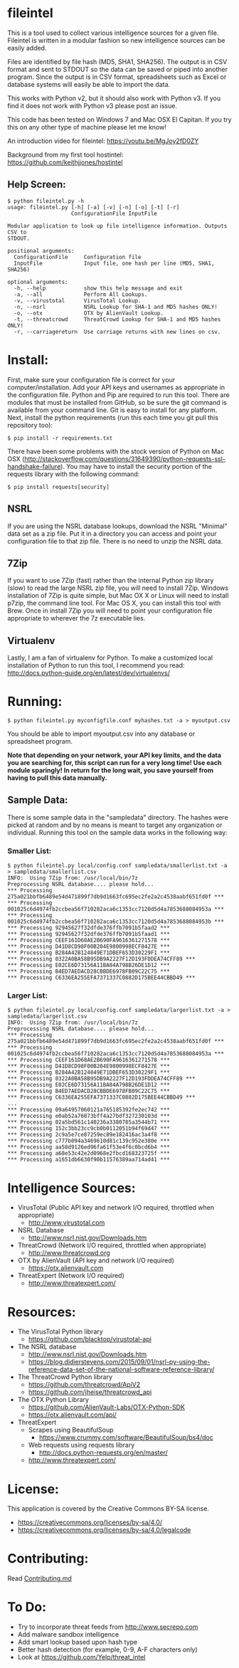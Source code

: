 # fileintel

This is a tool used to collect various intelligence sources for a given file.
Fileintel is written in a modular fashion so new intelligence sources can be
easily added.

Files are identified by file hash (MD5, SHA1, SHA256).  The output is in CSV
format and sent to STDOUT so the data can be saved or piped into another
program.  Since the output is in CSV format, spreadsheets such as Excel or
database systems will easily be able to import the data.

This works with Python v2, but it should also work with Python v3.  If you
find it does not work with Python v3 please post an issue.

This code has been tested on Windows 7 and Mac OSX El Capitan.  If you try this 
on any other type of machine please let me know!

An introduction video for fileintel:  https://youtu.be/MgJoy2fD0ZY

Background from my first tool hostintel:  https://github.com/keithjjones/hostintel

## Help Screen:


```
$ python fileintel.py -h
usage: fileintel.py [-h] [-a] [-v] [-n] [-o] [-t] [-r]
                    ConfigurationFile InputFile

Modular application to look up file intelligence information. Outputs CSV to
STDOUT.

positional arguments:
  ConfigurationFile     Configuration file
  InputFile             Input file, one hash per line (MD5, SHA1, SHA256)

optional arguments:
  -h, --help            show this help message and exit
  -a, --all             Perform All Lookups.
  -v, --virustotal      VirusTotal Lookup.
  -n, --nsrl            NSRL Lookup for SHA-1 and MD5 hashes ONLY!
  -o, --otx             OTX by AlienVault Lookup.
  -t, --threatcrowd     ThreatCrowd Lookup for SHA-1 and MD5 hashes ONLY!
  -r, --carriagereturn  Use carriage returns with new lines on csv.
```

# Install:

First, make sure your configuration file is correct for your
computer/installation.  Add your API keys and usernames as appropriate
in the configuration file.  Python and Pip are required to run this
tool.  There are modules that must be installed from GitHub, so be
sure the git command is available from your command line.  Git is easy
to install for any platform.  Next, install the python requirements
(run this each time you git pull this repository too):

```
$ pip install -r requirements.txt
```

There have been some problems with the stock version of Python on Mac
OSX
(http://stackoverflow.com/questions/31649390/python-requests-ssl-handshake-failure).
You may have to install the security portion of the requests library
with the following command:

```
$ pip install requests[security]
```

## NSRL

If you are using the NSRL database lookups, download the NSRL "Minimal" data
set as a zip file.  Put it in a directory you can access and point your
configuration file to that zip file.  There is no need to unzip the NSRL data.

## 7Zip

If you want to use 7Zip (fast) rather than the internal Python zip library
(slow) to read the large NSRL zip file, you will need to install 7Zip.
Windows installation of 7Zip is quite simple, but Mac OX X or Linux will need
to install p7zip, the command line tool.  For Mac OS X, you can install this
tool with Brew.  Once in install 7Zip you will need to point your
configuration file appropriate to wherever the 7z executable lies.

## Virtualenv

Lastly, I am a fan of virtualenv for Python.  To make a customized local
installation of Python to run this tool, I recommend you read:  
http://docs.python-guide.org/en/latest/dev/virtualenvs/

# Running:

```
$ python fileintel.py myconfigfile.conf myhashes.txt -a > myoutput.csv
```
You should be able to import myoutput.csv into any database or spreadsheet program.

**Note that depending on your network, your API key limits, and the
data you are searching for, this script can run for a very long time!
Use each module sparingly!  In return for the long wait, you save
yourself from having to pull this data manually.**

## Sample Data:

There is some sample data in the "sampledata" directory.  The hashes
were picked at random and by no means is meant to target any
organization or individual.  Running this tool on the sample data
works in the following way:

### Smaller List:

```
$ python fileintel.py local/config.conf sampledata/smallerlist.txt -a > sampledata/smallerlist.csv
INFO:  Using 7Zip from: /usr/local/bin/7z
Preprocessing NSRL database.... please hold...
*** Processing 275a021bbfb6489e54d471899f7db9d1663fc695ec2fe2a2c4538aabf651fd0f ***
*** Processing 001025c6d4974fb2ccbea56f710282aca6c1353cc7120d5d4a7853688084953a ***
*** Processing 001025c6d4974fb2ccbea56f710282aca6c1353cc7120d5d4a7853688084953b ***
*** Processing 92945627f32dfde376ffb7091b5faad2 ***
*** Processing 92945627f32dfde376ffb7091b5faad1 ***
*** Processing CEEF161D68AE2B690FA9616361271578 ***
*** Processing D41D8CD98F00B204E9800998ECF8427E ***
*** Processing B284A42B124849E71DBEF653D30229F1 ***
*** Processing 0322A0BA58B95DB9A2227F12D193FDDEA74CFF89 ***
*** Processing E02CE6D73156A11BA84A798B26DE1D12 ***
*** Processing B4ED7AEDACD28CBBDE6978FB09C22C75 ***
*** Processing C6336EA255EFA7371337C0882D175BEE44CBBD49 ***

```

### Larger List:

```
$ python fileintel.py local/config.conf sampledata/largerlist.txt -a > sampledata/largerlist.csv
INFO:  Using 7Zip from: /usr/local/bin/7z
Preprocessing NSRL database.... please hold...
*** Processing 275a021bbfb6489e54d471899f7db9d1663fc695ec2fe2a2c4538aabf651fd0f ***
*** Processing 001025c6d4974fb2ccbea56f710282aca6c1353cc7120d5d4a7853688084953a ***
*** Processing CEEF161D68AE2B690FA9616361271578 ***
*** Processing D41D8CD98F00B204E9800998ECF8427E ***
*** Processing B284A42B124849E71DBEF653D30229F1 ***
*** Processing 0322A0BA58B95DB9A2227F12D193FDDEA74CFF89 ***
*** Processing E02CE6D73156A11BA84A798B26DE1D12 ***
*** Processing B4ED7AEDACD28CBBDE6978FB09C22C75 ***
*** Processing C6336EA255EFA7371337C0882D175BEE44CBBD49 ***
...
*** Processing 09a64957060121a765185392fe2ec742 ***
*** Processing e0ab52a76073bff4a27bdf327230103d ***
*** Processing 02a5bd561c140236a3380785a3544b71 ***
*** Processing 152c3bb23cc9cb0b0112051b94f69d47 ***
*** Processing 2c9a5e7ce87259ec89e182416ac3a4f8 ***
*** Processing c777b094a3469610d81c139c952e380e ***
*** Processing aa58d9126ed96fa61f53e4f6c0bcd6b4 ***
*** Processing a68e53c42e2d0968e2fbcd168323725f ***
*** Processing a1651db6630f90b11576389aa714ad41 ***

```

# Intelligence Sources:

  - VirusTotal (Public API key and network I/O required, throttled when appropriate)
    - http://www.virustotal.com
  - NSRL Database
    - http://www.nsrl.nist.gov/Downloads.htm
  - ThreatCrowd (Network I/O required, throttled when appropriate)
    - http://www.threatcrowd.org
  - OTX by AlienVault (API key and network I/O required)
    - https://otx.alienvault.com
  - ThreatExpert (Network I/O required)
    - http://www.threatexpert.com/

# Resources:

  - The VirusTotal Python library
    - https://github.com/blacktop/virustotal-api
  - The NSRL database
    - http://www.nsrl.nist.gov/Downloads.htm
    - https://blog.didierstevens.com/2015/09/01/nsrl-py-using-the-reference-data-set-of-the-national-software-reference-library/
  - The ThreatCrowd Python library
    - https://github.com/threatcrowd/ApiV2
    - https://github.com/jheise/threatcrowd_api
  - The OTX Python Library
    - https://github.com/AlienVault-Labs/OTX-Python-SDK
    - https://otx.alienvault.com/api/
  - ThreatExpert
    - Scrapes using BeautifulSoup 
      - https://www.crummy.com/software/BeautifulSoup/bs4/doc
    - Web requests using requests library
      - http://docs.python-requests.org/en/master/
    - http://www.threatexpert.com/

# License:

This application is covered by the Creative Commons BY-SA license.

- https://creativecommons.org/licenses/by-sa/4.0/
- https://creativecommons.org/licenses/by-sa/4.0/legalcode

# Contributing:

Read [Contributing.md](Contributing.md)

# To Do:

- Try to incorporate threat feeds from http://www.secrepo.com
- Add malware sandbox intelligence
- Add smart lookup based upon hash type
- Better hash detection (for example, 0-9, A-F characters only)
- Look at https://github.com/Yelp/threat_intel

